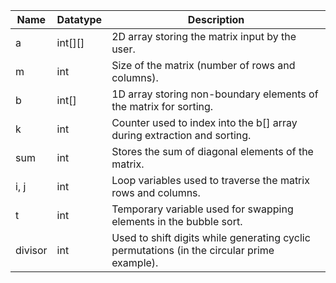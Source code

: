 | Name    | Datatype | Description                                                                                |
|---------|----------|--------------------------------------------------------------------------------------------|
| a       | int[][]  | 2D array storing the matrix input by the user.                                             |
| m       | int      | Size of the matrix (number of rows and columns).                                           |
| b       | int[]    | 1D array storing non-boundary elements of the matrix for sorting.                          |
| k       | int      | Counter used to index into the b[] array during extraction and sorting.                    |
| sum     | int      | Stores the sum of diagonal elements of the matrix.                                         |
| i, j    | int      | Loop variables used to traverse the matrix rows and columns.                               |
| t       | int      | Temporary variable used for swapping elements in the bubble sort.                          |
| divisor | int      | Used to shift digits while generating cyclic permutations (in the circular prime example). |
